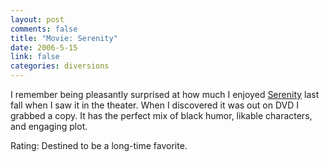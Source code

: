 ```yaml
--- 
layout: post
comments: false
title: "Movie: Serenity"
date: 2006-5-15
link: false
categories: diversions
---
```

I remember being pleasantly surprised at how much I enjoyed <a href="http://imdb.com/title/tt0379786/" title="Serenity">Serenity</a> last fall when I saw it in the theater. When I discovered it was out on DVD I grabbed a copy. It has the perfect mix of black humor, likable characters, and engaging plot.

Rating: Destined to be a long-time favorite.
